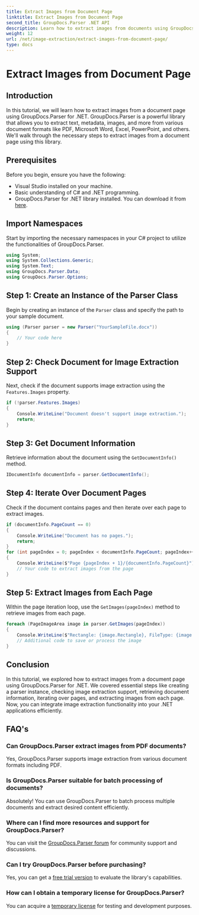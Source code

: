 ```yaml
---
title: Extract Images from Document Page
linktitle: Extract Images from Document Page
second_title: GroupDocs.Parser .NET API
description: Learn how to extract images from documents using GroupDocs.Parser for .NET. Enhance your document processing capabilities.
weight: 12
url: /net/image-extraction/extract-images-from-document-page/
type: docs
---
```

# Extract Images from Document Page

## Introduction
In this tutorial, we will learn how to extract images from a document page using GroupDocs.Parser for .NET. GroupDocs.Parser is a powerful library that allows you to extract text, metadata, images, and more from various document formats like PDF, Microsoft Word, Excel, PowerPoint, and others. We'll walk through the necessary steps to extract images from a document page using this library.
## Prerequisites
Before you begin, ensure you have the following:
- Visual Studio installed on your machine.
- Basic understanding of C# and .NET programming.
- GroupDocs.Parser for .NET library installed. You can download it from [here](https://releases.groupdocs.com/parser/net/).

## Import Namespaces
Start by importing the necessary namespaces in your C# project to utilize the functionalities of GroupDocs.Parser.
```csharp
using System;
using System.Collections.Generic;
using System.Text;
using GroupDocs.Parser.Data;
using GroupDocs.Parser.Options;
```
## Step 1: Create an Instance of the Parser Class
Begin by creating an instance of the `Parser` class and specify the path to your sample document.
```csharp
using (Parser parser = new Parser("YourSampleFile.docx"))
{
    // Your code here
}
```
## Step 2: Check Document for Image Extraction Support
Next, check if the document supports image extraction using the `Features.Images` property.
```csharp
if (!parser.Features.Images)
{
    Console.WriteLine("Document doesn't support image extraction.");
    return;
}
```
## Step 3: Get Document Information
Retrieve information about the document using the `GetDocumentInfo()` method.
```csharp
IDocumentInfo documentInfo = parser.GetDocumentInfo();
```
## Step 4: Iterate Over Document Pages
Check if the document contains pages and then iterate over each page to extract images.
```csharp
if (documentInfo.PageCount == 0)
{
    Console.WriteLine("Document has no pages.");
    return;
}
for (int pageIndex = 0; pageIndex < documentInfo.PageCount; pageIndex++)
{
    Console.WriteLine($"Page {pageIndex + 1}/{documentInfo.PageCount}");
    // Your code to extract images from the page
}
```
## Step 5: Extract Images from Each Page
Within the page iteration loop, use the `GetImages(pageIndex)` method to retrieve images from each page.
```csharp
foreach (PageImageArea image in parser.GetImages(pageIndex))
{
    Console.WriteLine($"Rectangle: {image.Rectangle}, FileType: {image.FileType}");
    // Additional code to save or process the image
}
```

## Conclusion
In this tutorial, we explored how to extract images from a document page using GroupDocs.Parser for .NET. We covered essential steps like creating a parser instance, checking image extraction support, retrieving document information, iterating over pages, and extracting images from each page. Now, you can integrate image extraction functionality into your .NET applications efficiently.

## FAQ's
### Can GroupDocs.Parser extract images from PDF documents?
Yes, GroupDocs.Parser supports image extraction from various document formats including PDF.
### Is GroupDocs.Parser suitable for batch processing of documents?
Absolutely! You can use GroupDocs.Parser to batch process multiple documents and extract desired content efficiently.
### Where can I find more resources and support for GroupDocs.Parser?
You can visit the [GroupDocs.Parser forum](https://forum.groupdocs.com/c/parser/17) for community support and discussions.
### Can I try GroupDocs.Parser before purchasing?
Yes, you can get a [free trial version](https://releases.groupdocs.com/) to evaluate the library's capabilities.
### How can I obtain a temporary license for GroupDocs.Parser?
You can acquire a [temporary license](https://purchase.groupdocs.com/temporary-license/) for testing and development purposes.
